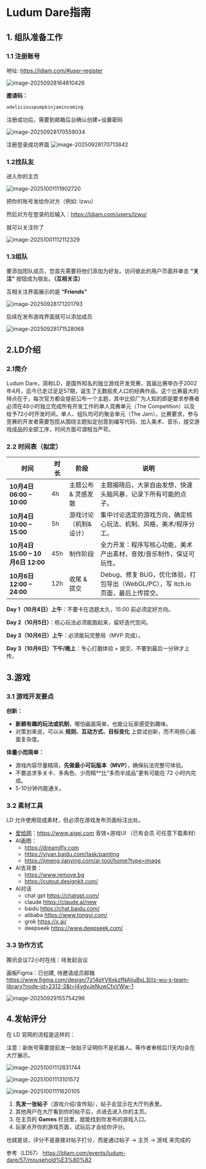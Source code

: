 # **Ludum Dare指南**

##  1. 组队准备工作

### 1.1 注册账号

地址: https://ldjam.com/#user-register

<img src="files/image-20250928164810426.png" alt="image-20250928164810426" />

**邀请码：**

```bash
adeliciouspumpkinjamincoming
```

注册成功后，需要到邮箱后台确认创建+设置密码

![image-20250928170559034](files/image-20250928170559034.png)

注册登录成功界面
![image-20250928170713842](files/image-20250928170713842.png)

### 1.2找队友

进入你的主页

![image-20251001111902720](files/image-20251001111902720.png)

把你的账号发给你对方（例如: lzwu）

然后对方在登录的后输入：https://ldjam.com/users/lzwu/

就可以关注你了

![image-20251001112112329](files/image-20251001112112329.png)



### 1.3组队

要添加团队成员，您首先需要将他们添加为好友。访问彼此的用户页面并单击 **“关注”** 按钮成为朋友。**（互相关注）**

互相关注界面展示的是 **“Friends”**

![image-20250928171201793](files/image-20250928171201793.png)

后续在发布游戏界面就可以添加成员

![image-20250928171528068](files/image-20250928171528068.png)

## 2.LD介绍

### 2.1简介

Ludum Dare，简称LD，是国外知名的独立游戏开发竞赛，首届比赛举办于2002年4月，迄今已走过足足57期，诞生了无数脍炙人口的经典作品。这个比赛最大的特点在于，每次官方都会提前公布一个主题，其中比较广为人知的即是要求参赛者必须在48小时独立完成所有开发工作的单人竞赛单元（The Competition）以及给予72小时开发时间，单人、组队均可的聚会单元（The Jam）。比赛要求，参与竞赛的开发者需要包揽从围绕主题拟定创意到编写代码、加入美术、音乐，提交游戏成品的全部工序，时间方面可谓相当严苛。

### 2.2  时间表（拟定）

| 时间                              | 时长 | 阶段                  | 说明                                                         |
| --------------------------------- | ---- | --------------------- | ------------------------------------------------------------ |
| **10月4日 06:00 – 10:00**         | 4h   | 主题公布 & 灵感发散   | 主题揭晓后，大家自由发想，快速头脑风暴，记录下所有可能的点子。 |
| **10月4日 10:00 – 15:00**         | 5h   | 游戏讨论（机制&设计） | 集中讨论选定的游戏方向，确定核心玩法、机制、风格，美术/程序分工。 |
| **10月4日 15:00 – 10月6日 12:00** | 45h  | 制作阶段              | 全力开发：程序写核心功能，美术产出素材，音效/音乐制作，保证可玩性。 |
| **10月6日 12:00 – 24:00**         | 12h  | 收尾 & 提交           | Debug、修复 BUG，优化体验，打包导出（WebGL/PC），写 itch.io 页面，最后上传提交。 |

**Day 1（10月4日）上午**：不要卡在选题太久，15:00 前必须定好方向。

**Day 2（10月5日）**：核心玩法必须能跑起来，留好迭代空间。

**Day 3（10月6日）上午**：必须能玩完整局（MVP 完成）。

**Day 3（10月6日）下午/晚上**：专心打磨体验 + 提交，不要到最后一分钟才上传。

## 3.游戏

### 3.1 游戏开发要点 

**创新：**

- **新颖有趣的玩法或机制**，哪怕画面简单，也能让玩家感受到趣味。
- 对策划来说，可以从 **规则、互动方式、目标变化** 上尝试创新，而不用担心画面复杂度。

**体量小而简单：**

- 游戏内容尽量精简，**先做最小可玩版本（MVP）**，确保玩法完整可体验。
- 不要追求多关卡、多角色、少而精**比“多而半成品”更有可能在 72 小时内完成。
- 5-10分钟内能通关。

### 3.2 素材工具

LD 允许使用现成素材，但必须在游戏发布页面标注出处。

- [爱给网](https://www.aigei.com/)：https://www.aigei.com  音效+游戏UI （已有会员 可任意下载素材）
- AI画图：
  - https://dreamifly.com
  - https://yiyan.baidu.com/task/painting
  - https://jimeng.jianying.com/ai-tool/home?type=image
- AI去背景：
  - https://www.remove.bg
  - https://cutout.designkit.com/
- AI对话
  - chat gpt  https://chatgpt.com/
  - claude https://claude.ai/new
  - baidu https://chat.baidu.com/
  - alibaba https://www.tongyi.com/
  - grok https://x.ai/
  - deepseek https://www.deepseek.com/


### 3.3 协作方式

腾讯会议72小时在线：待发起会议

画板Figma：已创建, 待邀请成员邮箱
https://www.figma.com/design/7z14pYV6xkzfNAIjuBsL3l/lz-wu-s-team-library?node-id=2312-2&t=I4ydvJeNuwCfxVWw-1

![image-20250929155754296](files/image-20250929155754296.png)







## 4.发帖评分

在 LD 官网的流程是这样的：

注意：新账号需要提前发一张贴子证明你不是机器人。等作者审核后(1天内)会在大厅展示。

![image-20251001112831744](files/image-20251001112831744.png)

![image-20251001113101572](files/image-20251001113101572.png)

![image-20251001111620105](files/image-20251001111620105.png)



1. **先发一张帖子**（游戏介绍/宣传贴），帖子会显示在大厅列表里。
2. 其他用户在大厅看到你的帖子后，点进去进入你的主页。
3. 在主页的 **Games** 栏目里，就能找到你发布的游戏入口。
4. 玩家点开你的游戏页面，试玩后才会给你评分。

也就是说，评分不是直接对帖子打分，而是通过帖子 → 主页 → 游戏 来完成的

参考（LD57）
https://ldjam.com/events/ludum-dare/57/mousehold%E3%80%82



























